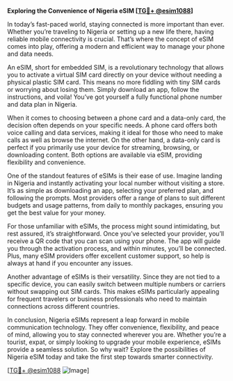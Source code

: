 **Exploring the Convenience of Nigeria eSIM [[TG💪+ @esim1088](https://t.me/s/esim1088)]**

In today’s fast-paced world, staying connected is more important than ever. Whether you’re traveling to Nigeria or setting up a new life there, having reliable mobile connectivity is crucial. That’s where the concept of eSIM comes into play, offering a modern and efficient way to manage your phone and data needs.

An eSIM, short for embedded SIM, is a revolutionary technology that allows you to activate a virtual SIM card directly on your device without needing a physical plastic SIM card. This means no more fiddling with tiny SIM cards or worrying about losing them. Simply download an app, follow the instructions, and voila! You’ve got yourself a fully functional phone number and data plan in Nigeria.

When it comes to choosing between a phone card and a data-only card, the decision often depends on your specific needs. A phone card offers both voice calling and data services, making it ideal for those who need to make calls as well as browse the internet. On the other hand, a data-only card is perfect if you primarily use your device for streaming, browsing, or downloading content. Both options are available via eSIM, providing flexibility and convenience.

One of the standout features of eSIMs is their ease of use. Imagine landing in Nigeria and instantly activating your local number without visiting a store. It’s as simple as downloading an app, selecting your preferred plan, and following the prompts. Most providers offer a range of plans to suit different budgets and usage patterns, from daily to monthly packages, ensuring you get the best value for your money.

For those unfamiliar with eSIMs, the process might sound intimidating, but rest assured, it’s straightforward. Once you’ve selected your provider, you’ll receive a QR code that you can scan using your phone. The app will guide you through the activation process, and within minutes, you’ll be connected. Plus, many eSIM providers offer excellent customer support, so help is always at hand if you encounter any issues.

Another advantage of eSIMs is their versatility. Since they are not tied to a specific device, you can easily switch between multiple numbers or carriers without swapping out SIM cards. This makes eSIMs particularly appealing for frequent travelers or business professionals who need to maintain connections across different countries.

In conclusion, Nigeria eSIMs represent a leap forward in mobile communication technology. They offer convenience, flexibility, and peace of mind, allowing you to stay connected wherever you are. Whether you’re a tourist, expat, or simply looking to upgrade your mobile experience, eSIMs provide a seamless solution. So why wait? Explore the possibilities of Nigeria eSIM today and take the first step towards smarter connectivity.

[[TG💪+ @esim1088](https://t.me/s/esim1088) ![Image](https://i.postimg.cc/Y0z9fWf4/image.png)]